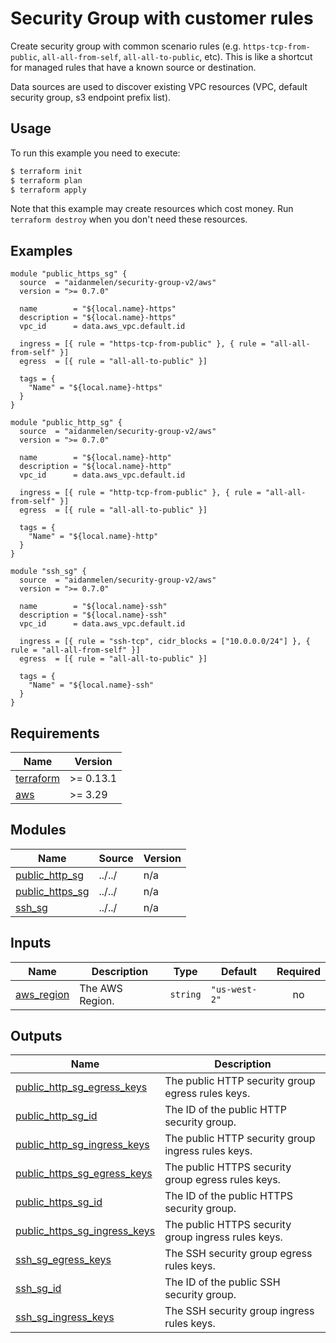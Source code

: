 # Security Group with customer rules

Create security group with common scenario rules (e.g. `https-tcp-from-public`, `all-all-from-self`, `all-all-to-public`, etc). This is like a shortcut for managed rules that have a known source or destination.

Data sources are used to discover existing VPC resources (VPC, default security group, s3 endpoint prefix list).

## Usage

To run this example you need to execute:

```bash
$ terraform init
$ terraform plan
$ terraform apply
```

Note that this example may create resources which cost money. Run `terraform destroy` when you don't need these resources.

<!-- BEGINNING OF PRE-COMMIT-TERRAFORM DOCS HOOK -->

## Examples

```hcl
module "public_https_sg" {
  source  = "aidanmelen/security-group-v2/aws"
  version = ">= 0.7.0"

  name        = "${local.name}-https"
  description = "${local.name}-https"
  vpc_id      = data.aws_vpc.default.id

  ingress = [{ rule = "https-tcp-from-public" }, { rule = "all-all-from-self" }]
  egress  = [{ rule = "all-all-to-public" }]

  tags = {
    "Name" = "${local.name}-https"
  }
}

module "public_http_sg" {
  source  = "aidanmelen/security-group-v2/aws"
  version = ">= 0.7.0"

  name        = "${local.name}-http"
  description = "${local.name}-http"
  vpc_id      = data.aws_vpc.default.id

  ingress = [{ rule = "http-tcp-from-public" }, { rule = "all-all-from-self" }]
  egress  = [{ rule = "all-all-to-public" }]

  tags = {
    "Name" = "${local.name}-http"
  }
}

module "ssh_sg" {
  source  = "aidanmelen/security-group-v2/aws"
  version = ">= 0.7.0"

  name        = "${local.name}-ssh"
  description = "${local.name}-ssh"
  vpc_id      = data.aws_vpc.default.id

  ingress = [{ rule = "ssh-tcp", cidr_blocks = ["10.0.0.0/24"] }, { rule = "all-all-from-self" }]
  egress  = [{ rule = "all-all-to-public" }]

  tags = {
    "Name" = "${local.name}-ssh"
  }
}
```

## Requirements

| Name | Version |
|------|---------|
| <a name="requirement_terraform"></a> [terraform](#requirement\_terraform) | >= 0.13.1 |
| <a name="requirement_aws"></a> [aws](#requirement\_aws) | >= 3.29 |
## Modules

| Name | Source | Version |
|------|--------|---------|
| <a name="module_public_http_sg"></a> [public\_http\_sg](#module\_public\_http\_sg) | ../../ | n/a |
| <a name="module_public_https_sg"></a> [public\_https\_sg](#module\_public\_https\_sg) | ../../ | n/a |
| <a name="module_ssh_sg"></a> [ssh\_sg](#module\_ssh\_sg) | ../../ | n/a |
## Inputs

| Name | Description | Type | Default | Required |
|------|-------------|------|---------|:--------:|
| <a name="input_aws_region"></a> [aws\_region](#input\_aws\_region) | The AWS Region. | `string` | `"us-west-2"` | no |
## Outputs

| Name | Description |
|------|-------------|
| <a name="output_public_http_sg_egress_keys"></a> [public\_http\_sg\_egress\_keys](#output\_public\_http\_sg\_egress\_keys) | The public HTTP security group egress rules keys. |
| <a name="output_public_http_sg_id"></a> [public\_http\_sg\_id](#output\_public\_http\_sg\_id) | The ID of the public HTTP security group. |
| <a name="output_public_http_sg_ingress_keys"></a> [public\_http\_sg\_ingress\_keys](#output\_public\_http\_sg\_ingress\_keys) | The public HTTP security group ingress rules keys. |
| <a name="output_public_https_sg_egress_keys"></a> [public\_https\_sg\_egress\_keys](#output\_public\_https\_sg\_egress\_keys) | The public HTTPS security group egress rules keys. |
| <a name="output_public_https_sg_id"></a> [public\_https\_sg\_id](#output\_public\_https\_sg\_id) | The ID of the public HTTPS security group. |
| <a name="output_public_https_sg_ingress_keys"></a> [public\_https\_sg\_ingress\_keys](#output\_public\_https\_sg\_ingress\_keys) | The public HTTPS security group ingress rules keys. |
| <a name="output_ssh_sg_egress_keys"></a> [ssh\_sg\_egress\_keys](#output\_ssh\_sg\_egress\_keys) | The SSH security group egress rules keys. |
| <a name="output_ssh_sg_id"></a> [ssh\_sg\_id](#output\_ssh\_sg\_id) | The ID of the public SSH security group. |
| <a name="output_ssh_sg_ingress_keys"></a> [ssh\_sg\_ingress\_keys](#output\_ssh\_sg\_ingress\_keys) | The SSH security group ingress rules keys. |
<!-- END OF PRE-COMMIT-TERRAFORM DOCS HOOK -->
